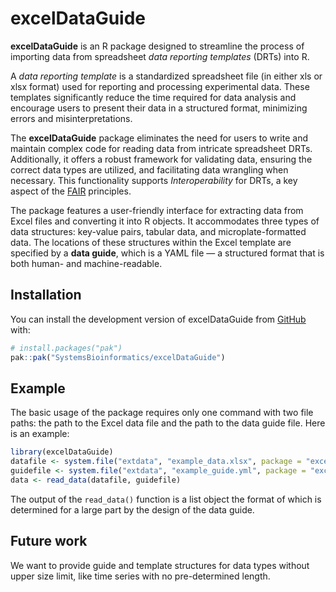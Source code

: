 
<!-- README.md is generated from README.Rmd. Please edit that file -->

# excelDataGuide

<!-- badges: start -->
<!-- badges: end -->

**excelDataGuide** is an R package designed to streamline the process of
importing data from spreadsheet *data reporting templates* (DRTs) into
R.

A *data reporting template* is a standardized spreadsheet file (in
either xls or xlsx format) used for reporting and processing
experimental data. These templates significantly reduce the time
required for data analysis and encourage users to present their data in
a structured format, minimizing errors and misinterpretations.

The **excelDataGuide** package eliminates the need for users to write
and maintain complex code for reading data from intricate spreadsheet
DRTs. Additionally, it offers a robust framework for validating data,
ensuring the correct data types are utilized, and facilitating data
wrangling when necessary. This functionality supports *Interoperability*
for DRTs, a key aspect of the
[FAIR](https://www.go-fair.org/fair-principles/) principles.

The package features a user-friendly interface for extracting data from
Excel files and converting it into R objects. It accommodates three
types of data structures: key-value pairs, tabular data, and
microplate-formatted data. The locations of these structures within the
Excel template are specified by a **data guide**, which is a YAML file —
a structured format that is both human- and machine-readable.

## Installation

You can install the development version of excelDataGuide from
[GitHub](https://github.com/) with:

``` r
# install.packages("pak")
pak::pak("SystemsBioinformatics/excelDataGuide")
```

## Example

The basic usage of the package requires only one command with two file
paths: the path to the Excel data file and the path to the data guide
file. Here is an example:

``` r
library(excelDataGuide)
datafile <- system.file("extdata", "example_data.xlsx", package = "excelDataGuide")
guidefile <- system.file("extdata", "example_guide.yml", package = "excelDataGuide")
data <- read_data(datafile, guidefile)
```

The output of the `read_data()` function is a list object the format of
which is determined for a large part by the design of the data guide.

## Future work

We want to provide guide and template structures for data types without
upper size limit, like time series with no pre-determined length.
